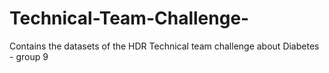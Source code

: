 # Technical-Team-Challenge-
Contains the datasets of the HDR Technical team challenge about Diabetes - group 9 
